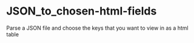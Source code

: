 # JSON_to_chosen-html-fields
Parse a JSON file and choose the keys that you want to view in as a html table

